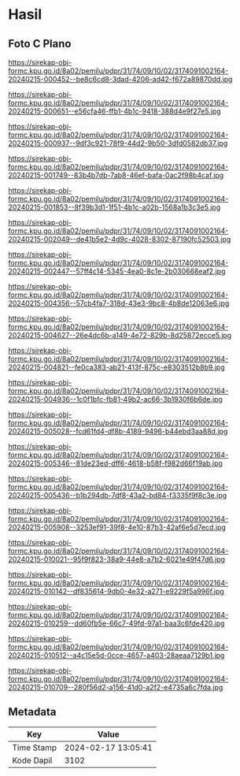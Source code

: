 # Hasil

## Foto C Plano

https://sirekap-obj-formc.kpu.go.id/8a02/pemilu/pdpr/31/74/09/10/02/3174091002164-20240215-000452--be8c6cd8-3dad-4206-ad42-f672a89870dd.jpg

https://sirekap-obj-formc.kpu.go.id/8a02/pemilu/pdpr/31/74/09/10/02/3174091002164-20240215-000651--e56cfa46-ffb1-4b1c-9418-388d4e9f27e5.jpg

https://sirekap-obj-formc.kpu.go.id/8a02/pemilu/pdpr/31/74/09/10/02/3174091002164-20240215-000937--9df3c921-78f9-44d2-9b50-3dfd0582db37.jpg

https://sirekap-obj-formc.kpu.go.id/8a02/pemilu/pdpr/31/74/09/10/02/3174091002164-20240215-001749--83b4b7db-7ab8-46ef-bafa-0ac2f98b4caf.jpg

https://sirekap-obj-formc.kpu.go.id/8a02/pemilu/pdpr/31/74/09/10/02/3174091002164-20240215-001853--8f39b3d1-1f51-4b1c-a02b-1568a1b3c3e5.jpg

https://sirekap-obj-formc.kpu.go.id/8a02/pemilu/pdpr/31/74/09/10/02/3174091002164-20240215-002049--de41b5e2-4d9c-4028-8302-87190fc52503.jpg

https://sirekap-obj-formc.kpu.go.id/8a02/pemilu/pdpr/31/74/09/10/02/3174091002164-20240215-002447--57ff4c14-5345-4ea0-8c1e-2b030668eaf2.jpg

https://sirekap-obj-formc.kpu.go.id/8a02/pemilu/pdpr/31/74/09/10/02/3174091002164-20240215-004356--57cb4fa7-318d-43e3-9bc8-4b8de12063e6.jpg

https://sirekap-obj-formc.kpu.go.id/8a02/pemilu/pdpr/31/74/09/10/02/3174091002164-20240215-004627--26e4dc6b-a149-4e72-829b-8d25872ecce5.jpg

https://sirekap-obj-formc.kpu.go.id/8a02/pemilu/pdpr/31/74/09/10/02/3174091002164-20240215-004821--fe0ca383-ab21-413f-875c-e8303512b8b9.jpg

https://sirekap-obj-formc.kpu.go.id/8a02/pemilu/pdpr/31/74/09/10/02/3174091002164-20240215-004936--1c0f1bfc-fb81-49b2-ac66-3b1930f6b6de.jpg

https://sirekap-obj-formc.kpu.go.id/8a02/pemilu/pdpr/31/74/09/10/02/3174091002164-20240215-005028--fcd61fd4-df8b-4189-9496-b44ebd3aa88d.jpg

https://sirekap-obj-formc.kpu.go.id/8a02/pemilu/pdpr/31/74/09/10/02/3174091002164-20240215-005346--81de23ed-dff6-4618-b58f-f982d66f19ab.jpg

https://sirekap-obj-formc.kpu.go.id/8a02/pemilu/pdpr/31/74/09/10/02/3174091002164-20240215-005436--b1b294db-7df8-43a2-bd84-f3335f9f8c3e.jpg

https://sirekap-obj-formc.kpu.go.id/8a02/pemilu/pdpr/31/74/09/10/02/3174091002164-20240215-005908--3253ef91-39f8-4e10-87b3-42af6e5d7ecd.jpg

https://sirekap-obj-formc.kpu.go.id/8a02/pemilu/pdpr/31/74/09/10/02/3174091002164-20240215-010021--95f9f823-38a9-44e8-a7b2-6021e49f47d6.jpg

https://sirekap-obj-formc.kpu.go.id/8a02/pemilu/pdpr/31/74/09/10/02/3174091002164-20240215-010142--df835614-9db0-4e32-a271-e9229f5a996f.jpg

https://sirekap-obj-formc.kpu.go.id/8a02/pemilu/pdpr/31/74/09/10/02/3174091002164-20240215-010259--dd60fb5e-66c7-49fd-97a1-baa3c6fde420.jpg

https://sirekap-obj-formc.kpu.go.id/8a02/pemilu/pdpr/31/74/09/10/02/3174091002164-20240215-010512--a4c15e5d-0cce-4657-a403-28aeaa7129b1.jpg

https://sirekap-obj-formc.kpu.go.id/8a02/pemilu/pdpr/31/74/09/10/02/3174091002164-20240215-010709--280f56d2-a156-41d0-a2f2-e4735a6c7fda.jpg


## Metadata

| Key        | Value               |
| ---------- | ------------------- |
| Time Stamp | 2024-02-17 13:05:41 |
| Kode Dapil | 3102                |



